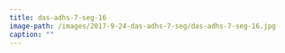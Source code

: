 ```yaml
---
title: das-adhs-7-seg-16
image-path: /images/2017-9-24-das-adhs-7-seg/das-adhs-7-seg-16.jpg
caption: ""
---
```

